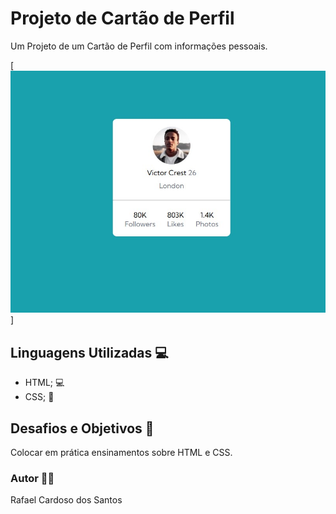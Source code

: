 # Projeto de Cartão de Perfil
Um Projeto de um Cartão de Perfil com informações pessoais.

[<img src="./telaReadme.jpg" alt="Imagem da Tela Inicial">]

## Linguagens Utilizadas 💻
- HTML; 💻
- CSS; 🎨

## Desafios e Objetivos 🚀
Colocar em prática ensinamentos sobre HTML e CSS.

### Autor 🧑🏻
Rafael Cardoso dos Santos